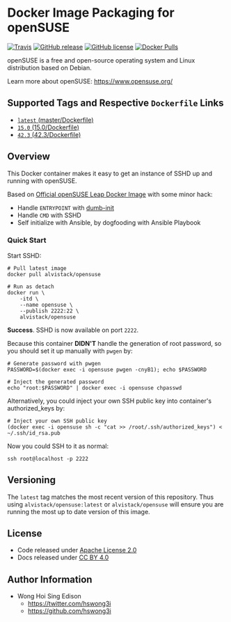# Docker Image Packaging for openSUSE

[![Travis](https://img.shields.io/travis/alvistack/docker-opensuse.svg)](https://travis-ci.org/alvistack/docker-opensuse)
[![GitHub release](https://img.shields.io/github/release/alvistack/docker-opensuse.svg)](https://github.com/alvistack/docker-opensuse/releases)
[![GitHub license](https://img.shields.io/github/license/alvistack/docker-opensuse.svg)](https://github.com/alvistack/docker-opensuse/blob/master/LICENSE)
[![Docker Pulls](https://img.shields.io/docker/pulls/alvistack/opensuse.svg)](https://hub.docker.com/r/alvistack/opensuse/)

openSUSE is a free and open-source operating system and Linux distribution based on Debian.

Learn more about openSUSE: <https://www.opensuse.org/>

## Supported Tags and Respective `Dockerfile` Links

  - [`latest` (master/Dockerfile)](https://github.com/alvistack/docker-opensuse/blob/master/Dockerfile)
  - [`15.0` (15.0/Dockerfile)](https://github.com/alvistack/docker-opensuse/blob/15.0/Dockerfile)
  - [`42.3` (42.3/Dockerfile)](https://github.com/alvistack/docker-opensuse/blob/42.3/Dockerfile)

## Overview

This Docker container makes it easy to get an instance of SSHD up and running with openSUSE.

Based on [Official openSUSE Leap Docker Image](https://hub.docker.com/r/opensuse/leap/) with some minor hack:

  - Handle `ENTRYPOINT` with [dumb-init](https://github.com/Yelp/dumb-init)
  - Handle `CMD` with SSHD
  - Self initialize with Ansible, by dogfooding with Ansible Playbook

### Quick Start

Start SSHD:

    # Pull latest image
    docker pull alvistack/opensuse
    
    # Run as detach
    docker run \
        -itd \
        --name opensuse \
        --publish 2222:22 \
        alvistack/opensuse

**Success**. SSHD is now available on port `2222`.

Because this container **DIDN'T** handle the generation of root password, so you should set it up manually with `pwgen` by:

    # Generate password with pwgen
    PASSWORD=$(docker exec -i opensuse pwgen -cnyB1); echo $PASSWORD
    
    # Inject the generated password
    echo "root:$PASSWORD" | docker exec -i opensuse chpasswd

Alternatively, you could inject your own SSH public key into container's authorized\_keys by:

    # Inject your own SSH public key
    (docker exec -i opensuse sh -c "cat >> /root/.ssh/authorized_keys") < ~/.ssh/id_rsa.pub

Now you could SSH to it as normal:

    ssh root@localhost -p 2222

## Versioning

The `latest` tag matches the most recent version of this repository. Thus using `alvistack/opensuse:latest` or `alvistack/opensuse` will ensure you are running the most up to date version of this image.

## License

  - Code released under [Apache License 2.0](LICENSE)
  - Docs released under [CC BY 4.0](http://creativecommons.org/licenses/by/4.0/)

## Author Information

  - Wong Hoi Sing Edison
      - <https://twitter.com/hswong3i>
      - <https://github.com/hswong3i>
